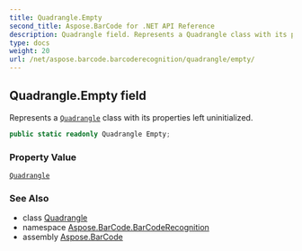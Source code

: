 ```yaml
---
title: Quadrangle.Empty
second_title: Aspose.BarCode for .NET API Reference
description: Quadrangle field. Represents a Quadrangle class with its properties left uninitialized
type: docs
weight: 20
url: /net/aspose.barcode.barcoderecognition/quadrangle/empty/
---
```

## Quadrangle.Empty field

Represents a [`Quadrangle`](../) class with its properties left uninitialized.

```csharp
public static readonly Quadrangle Empty;
```

### Property Value

[`Quadrangle`](../)

### See Also

* class [Quadrangle](../)
* namespace [Aspose.BarCode.BarCodeRecognition](../../quadrangle/)
* assembly [Aspose.BarCode](../../../)



